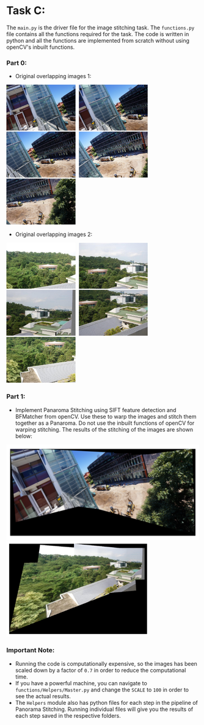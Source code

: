 # Task C:
The ```main.py``` is the driver file for the image stitching task. The ```functions.py``` file contains all the functions required for the task. The code is written in python and all the functions are implemented from scratch without using openCV's inbuilt functions.

### Part 0:
- Original overlapping images 1:

<div style="display: inline-block;">
    <img src="../../data/images/C/I5/DSC03002.JPG" alt="Image 1" style="height: 120px; margin-right: 5px;">
    <img src="../../data/images/C/I5/DSC03003.JPG" alt="Image 2" style="height: 120px; margin-right: 5px;">
    <img src="../../data/images/C/I5/DSC03004.JPG" alt="Image 3" style="height: 120px; margin-right: 5px;">
    <img src="../../data/images/C/I5/DSC03005.JPG" alt="Image 4" style="height: 120px; margin-right: 5px;">
    <img src="../../data/images/C/I5/DSC03006.JPG" alt="Image 5" style="height: 120px;">
</div>


- Original overlapping images 2:
<div style="display: inline-block;">
    <img src="../../data/images/C/I6/1_1.JPG" alt="Image 1" style="height: 120px; margin-right: 5px;">
    <img src="../../data/images/C/I6/1_2.JPG" alt="Image 2" style="height: 120px; margin-right: 5px;">
    <img src="../../data/images/C/I6/1_3.JPG" alt="Image 3" style="height: 120px; margin-right: 5px;">
    <img src="../../data/images/C/I6/1_4.JPG" alt="Image 4" style="height: 120px; margin-right: 5px;">
    <img src="../../data/images/C/I6/1_5.JPG" alt="Image 5" style="height: 120px;">
</div>


### Part 1:
- Implement Panaroma Stitching using SIFT feature detection and BFMatcher from openCV. Use these to warp the images and stitch them together as a Panaroma. Do not use the inbuilt functions of openCV for warping stitching. The results of the stitching of the images are shown below:

<img src="results/I5.png" alt="Image description" height="250" margin-right = "5">
<img src="results/I6.png" alt="Image description" height="250">

### Important Note:
- Running the code is computationally expensive, so the images has been scaled down by a factor of ```0.7``` in order to reduce the computational time. 
- If you have a powerful machine, you can navigate to ```functions/Helpers/Master.py``` and change the ```SCALE``` to ```100``` in order to see the actual results.
- The ```Helpers``` module also has python files for each step in the pipeline of Panorama Stitching. Running individual files will give you the results of each step saved in the respective folders.


